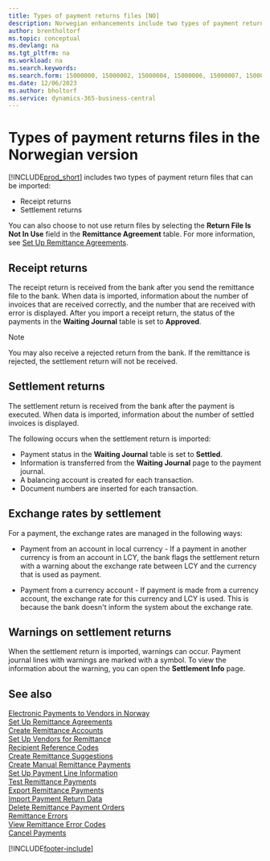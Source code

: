 ```yaml
---
title: Types of payment returns files [NO]
description: Norwegian enhancements include two types of payment return files that can be imported into Business Central.
author: brentholtorf
ms.topic: conceptual
ms.devlang: na
ms.tgt_pltfrm: na
ms.workload: na
ms.search.keywords:
ms.search.form: 15000000, 15000002, 15000004, 15000006, 15000007, 15000010
ms.date: 12/06/2023
ms.author: bholtorf
ms.service: dynamics-365-business-central
---
```

# Types of payment returns files in the Norwegian version
[!INCLUDE[prod_short](../../includes/prod_short.md)] includes two types of payment return files that can be imported:  

- Receipt returns  
- Settlement returns  

You can also choose to not use return files by selecting the **Return File Is Not In Use** field in the **Remittance Agreement** table. For more information, see [Set Up Remittance Agreements](how-to-set-up-remittance-agreements.md).  

## Receipt returns  
The receipt return is received from the bank after you send the remittance file to the bank. When data is imported, information about the number of invoices that are received correctly, and the number that are received with error is displayed. After you import a receipt return, the status of the payments in the **Waiting Journal** table is set to **Approved**.  

> [!NOTE]  
>  You may also receive a rejected return from the bank. If the remittance is rejected, the settlement return will not be received.  

## Settlement returns  
The settlement return is received from the bank after the payment is executed. When data is imported, information about the number of settled invoices is displayed.  

The following occurs when the settlement return is imported:  

- Payment status in the **Waiting Journal** table is set to **Settled**.  
- Information is transferred from the **Waiting Journal** page to the payment journal.  
- A balancing account is created for each transaction.  
- Document numbers are inserted for each transaction.  

## Exchange rates by settlement  
For a payment, the exchange rates are managed in the following ways:  

- Payment from an account in local currency - If a payment in another currency is from an account in LCY, the bank flags the settlement return with a warning about the exchange rate between LCY and the currency that is used as payment.  

- Payment from a currency account - If payment is made from a currency account, the exchange rate for this currency and LCY is used. This is because the bank doesn't inform the system about the exchange rate.  

## Warnings on settlement returns  
When the settlement return is imported, warnings can occur. Payment journal lines with warnings are marked with a symbol. To view the information about the warning, you can open the **Settlement Info** page.  

## See also  
 [Electronic Payments to Vendors in Norway](electronic-payments-to-vendors-in-norway.md)   
 [Set Up Remittance Agreements](how-to-set-up-remittance-agreements.md)   
 [Create Remittance Accounts](how-to-create-remittance-accounts.md)   
 [Set Up Vendors for Remittance](how-to-set-up-vendors-for-remittance.md)   
 [Recipient Reference Codes](recipient-reference-codes.md)   
 [Create Remittance Suggestions](how-to-create-remittance-suggestions.md)   
 [Create Manual Remittance Payments](how-to-create-manual-remittance-payments.md)   
 [Set Up Payment Line Information](how-to-set-up-payment-line-information.md)   
 [Test Remittance Payments](how-to-test-remittance-payments.md)   
 [Export Remittance Payments](how-to-export-remittance-payments.md)   
 [Import Payment Return Data](how-to-import-payment-return-data.md)   
 [Delete Remittance Payment Orders](how-to-delete-remittance-payment-orders.md)   
 [Remittance Errors](remittance-errors.md)   
 [View Remittance Error Codes](how-to-view-remittance-error-codes.md)   
 [Cancel Payments](how-to-cancel-payments.md)


[!INCLUDE[footer-include](../../includes/footer-banner.md)]
